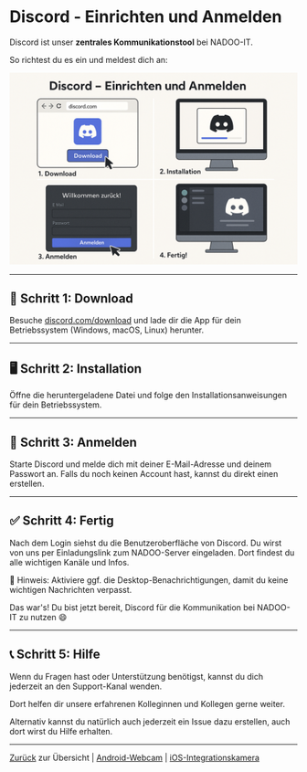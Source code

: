 # Discord - Einrichten und Anmelden

Discord ist unser **zentrales Kommunikationstool** bei NADOO-IT.

So richtest du es ein und meldest dich an:

![Discord](../../../../images/discord_einrichten_anmelden.png)

---

## 🧩 Schritt 1: Download

Besuche [discord.com/download](https://discord.com/download) und lade dir die App für dein Betriebssystem (Windows, macOS, Linux) herunter.

---

## 🖥️ Schritt 2: Installation

Öffne die heruntergeladene Datei und folge den Installationsanweisungen für dein Betriebssystem.

---

## 🔐 Schritt 3: Anmelden

Starte Discord und melde dich mit deiner E-Mail-Adresse und deinem Passwort an. Falls du noch keinen Account hast, kannst du direkt einen erstellen.

---

## ✅ Schritt 4: Fertig

Nach dem Login siehst du die Benutzeroberfläche von Discord. Du wirst von uns per Einladungslink zum NADOO-Server eingeladen. Dort findest du alle wichtigen Kanäle und Infos.

📌 Hinweis: Aktiviere ggf. die Desktop-Benachrichtigungen, damit du keine wichtigen Nachrichten verpasst.

Das war's! Du bist jetzt bereit, Discord für die Kommunikation bei NADOO-IT zu nutzen 😄

---

## 📞 Schritt 5: Hilfe

Wenn du Fragen hast oder Unterstützung benötigst, kannst du dich jederzeit an den Support-Kanal wenden.
<!-- Klärung nötig bzgl. aktuellem Discord-Support-Kanal. -->

Dort helfen dir unsere erfahrenen Kolleginnen und Kollegen gerne weiter.

Alternativ kannst du natürlich auch jederzeit ein Issue dazu erstellen, auch dort wirst du Hilfe erhalten.
<!-- Link zum entsprechenden Issue-Template und zugehöriger Screenshot werden später eingefügt.-->

---

[Zurück](../README.md) zur Übersicht | [Android-Webcam](../../02-webcam/01-droidcam/README.md) | [iOS-Integrationskamera](../../02-webcam/02-ios/README.md)

